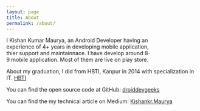 ```yaml
---
layout: page
title: About
permalink: /about/
---
```


I Kishan Kumar Maurya, an Android Developer having an experience of 4+ years in developing mobile application, thier support and maintainnace.
I have develop around 8-9 mobile application. 
Most of them are live on play store.

About my graduation, I did from HBTI, Kanpur in 2014 with specialization in IT. [HBTI](http://hbtu.ac.in)

You can find the open source code at GitHub:
[droiddevgeeks](https://github.com/droiddevgeeks)

You can find the my technical article on Medium:
[Kishankr.Maurya](https://medium.com/@kishankr.maurya)